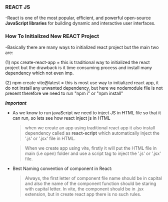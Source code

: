 ### REACT JS
-React is one of the most popular, efficient, and powerful open-source **JavaScript libraries** for building dynamic and interactive user interfaces.

### How To Initialized New REACT Project
-Basically there are many ways to initialized react project but the main two are:

(1) npx create-react-app = this is traditional way to initialized the react project but the drawback is it time consuming process and install many dependency which not even imp.

(2) npm create vite@latest = this is most use way to initialized react app, it do not install any unwanted dependency, but here we nodemodule file is not present therefore we need to run "npm i" or "npm install"

***Important***
- As we know to run javaScript we need to inject JS in HTML file so that it can run, so lets see how react inject js in HTML
    > when we create an app using traditional react app it also install dependency called as **react-script** which automatically inject the '.js' or '.jsx' file in HTML.

    > When we create app using vite, firstly it will put the HTML file in main (i.e open) folder and use a script tag to inject the '.js' or '.jsx' file.

- Best Naming convention of component in React:
    >Always, the first letter of component file name should be in capital and also the name of the component function should  be staring with capital letter.
    >In vite, the component should be in .jsx extension, but in create react app there is no such rules.